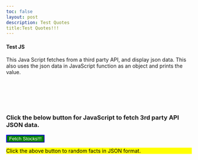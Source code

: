 ```yaml
---
toc: false
layout: post
description: Test Quotes
title:Test Quotes!!!
---
```


#### Test JS
This Java Script fetches from a third party API, and display json data. This also uses the json data in JavaScript function as an object and prints the value. 

<br/><br/><br/><br/>


### Click the below button for JavaScript to fetch 3rd party API JSON data.

<button name="button" onclick="fetchStocks()" style="background-color:green; border-color:blue; color:white">Fetch Stocks!!!</button>
<br/>

<p id="tips" style="background-color:yellow; color:black">Click the above button to random facts in JSON format.</p>

<script>
async function fetchStocks() {
	
  const settings = {
	async: true,
	crossDomain: true,
	url: 'https://andruxnet-random-famous-quotes.p.rapidapi.com/?cat=famous&count=10',
	method: 'GET',
	headers: {
		'X-RapidAPI-Key': '61c6a629f7msh3c7c0f786cc7e20p158b5bjsnea9db1f03bc5',
		'X-RapidAPI-Host': 'andruxnet-random-famous-quotes.p.rapidapi.com'
	}
};

$.ajax(settings).done(function (response) {
	console.log(response);
  document.getElementById('tips').innerHTML = result;
});
  
}

</script>

